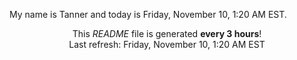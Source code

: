 My name is Tanner and today is Friday, November 10, 1:20 AM EST.

<p align="center">This <i>README</i> file is generated <b>every 3 hours</b>!</br>Last refresh: Friday, November 10, 1:20 AM EST<br /></p>
